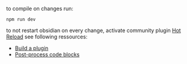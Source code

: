 to compile on changes run:
```
npm run dev
```

to not restart obsidian on every change, activate community plugin [Hot Reload](https://github.com/pjeby/hot-reload)
see following ressources:
- [Build a plugin](https://docs.obsidian.md/Plugins/Getting+started/Build+a+plugin)
- [Post-process code blocks](https://docs.obsidian.md/Plugins/Editor/Markdown+post+processing)
